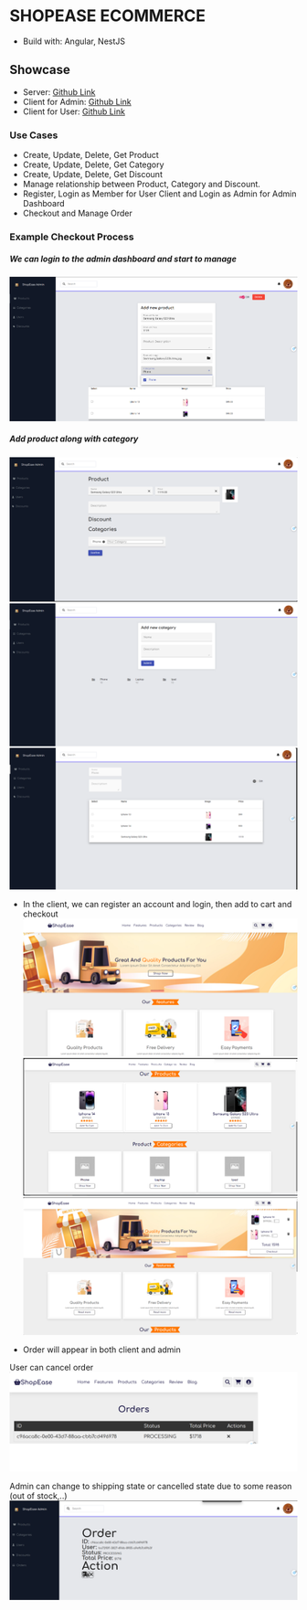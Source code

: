# SHOPEASE ECOMMERCE

- Build with: Angular, NestJS

## Showcase

- Server: [Github Link](https://github.com/minercreepmc/product-catalog)
- Client for Admin: [Github Link](https://github.com/minercreepmc/shop-ease-dashboard)
- Client for User: [Github Link](https://github.com/minercreepmc/shop-ease-client)
### Use Cases
- Create, Update, Delete, Get Product 
- Create, Update, Delete, Get Category
- Create, Update, Delete, Get Discount
- Manage relationship between Product, Category and Discount.
- Register, Login as Member for User Client and Login as Admin for Admin Dashboard
- Checkout and Manage Order 

### Example Checkout Process

##### We can login to the admin dashboard and start to manage
![](./assets/image1.png)
##### Add product along with category
![](./assets/image2.png)
![](./assets/image3.png)
![](./assets/image4.png)



- In the client, we can register an account and login, then add to cart and checkout
![](./assets/image5.png)
![](./assets/image6.png)
![](./assets/image7.png)

- Order will appear in both client and admin

User can cancel order
![](./assets/image8-updated.png)

Admin can change to shipping state or cancelled state due to some reason (out of stock,..)
![](./assets/image9-updated.png)







